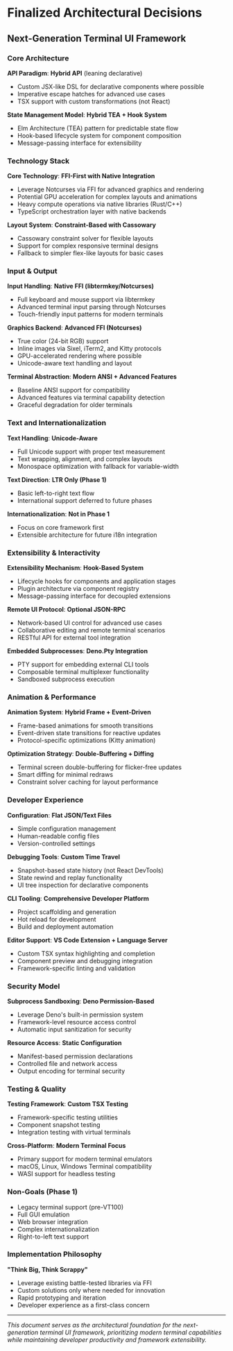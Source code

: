 # Finalized Architectural Decisions
## Next-Generation Terminal UI Framework

### Core Architecture

**API Paradigm**: **Hybrid API** (leaning declarative)
- Custom JSX-like DSL for declarative components where possible
- Imperative escape hatches for advanced use cases
- TSX support with custom transformations (not React)

**State Management Model**: **Hybrid TEA + Hook System**
- Elm Architecture (TEA) pattern for predictable state flow
- Hook-based lifecycle system for component composition
- Message-passing interface for extensibility

### Technology Stack

**Core Technology**: **FFI-First with Native Integration**
- Leverage Notcurses via FFI for advanced graphics and rendering
- Potential GPU acceleration for complex layouts and animations
- Heavy compute operations via native libraries (Rust/C++)
- TypeScript orchestration layer with native backends

**Layout System**: **Constraint-Based with Cassowary**
- Cassowary constraint solver for flexible layouts
- Support for complex responsive terminal designs
- Fallback to simpler flex-like layouts for basic cases

### Input & Output

**Input Handling**: **Native FFI (libtermkey/Notcurses)**
- Full keyboard and mouse support via libtermkey
- Advanced terminal input parsing through Notcurses
- Touch-friendly input patterns for modern terminals

**Graphics Backend**: **Advanced FFI (Notcurses)**
- True color (24-bit RGB) support
- Inline images via Sixel, iTerm2, and Kitty protocols
- GPU-accelerated rendering where possible
- Unicode-aware text handling and layout

**Terminal Abstraction**: **Modern ANSI + Advanced Features**
- Baseline ANSI support for compatibility
- Advanced features via terminal capability detection
- Graceful degradation for older terminals

### Text and Internationalization

**Text Handling**: **Unicode-Aware**
- Full Unicode support with proper text measurement
- Text wrapping, alignment, and complex layouts
- Monospace optimization with fallback for variable-width

**Text Direction**: **LTR Only (Phase 1)**
- Basic left-to-right text flow
- International support deferred to future phases

**Internationalization**: **Not in Phase 1**
- Focus on core framework first
- Extensible architecture for future i18n integration

### Extensibility & Interactivity

**Extensibility Mechanism**: **Hook-Based System**
- Lifecycle hooks for components and application stages
- Plugin architecture via component registry
- Message-passing interface for decoupled extensions

**Remote UI Protocol**: **Optional JSON-RPC**
- Network-based UI control for advanced use cases
- Collaborative editing and remote terminal scenarios
- RESTful API for external tool integration

**Embedded Subprocesses**: **Deno.Pty Integration**
- PTY support for embedding external CLI tools
- Composable terminal multiplexer functionality
- Sandboxed subprocess execution

### Animation & Performance

**Animation System**: **Hybrid Frame + Event-Driven**
- Frame-based animations for smooth transitions
- Event-driven state transitions for reactive updates
- Protocol-specific optimizations (Kitty animation)

**Optimization Strategy**: **Double-Buffering + Diffing**
- Terminal screen double-buffering for flicker-free updates
- Smart diffing for minimal redraws
- Constraint solver caching for layout performance

### Developer Experience

**Configuration**: **Flat JSON/Text Files**
- Simple configuration management
- Human-readable config files
- Version-controlled settings

**Debugging Tools**: **Custom Time Travel**
- Snapshot-based state history (not React DevTools)
- State rewind and replay functionality
- UI tree inspection for declarative components

**CLI Tooling**: **Comprehensive Developer Platform**
- Project scaffolding and generation
- Hot reload for development
- Build and deployment automation

**Editor Support**: **VS Code Extension + Language Server**
- Custom TSX syntax highlighting and completion
- Component preview and debugging integration
- Framework-specific linting and validation

### Security Model

**Subprocess Sandboxing**: **Deno Permission-Based**
- Leverage Deno's built-in permission system
- Framework-level resource access control
- Automatic input sanitization for security

**Resource Access**: **Static Configuration**
- Manifest-based permission declarations
- Controlled file and network access
- Output encoding for terminal security

### Testing & Quality

**Testing Framework**: **Custom TSX Testing**
- Framework-specific testing utilities
- Component snapshot testing
- Integration testing with virtual terminals

**Cross-Platform**: **Modern Terminal Focus**
- Primary support for modern terminal emulators
- macOS, Linux, Windows Terminal compatibility
- WASI support for headless testing

### Non-Goals (Phase 1)

- Legacy terminal support (pre-VT100)
- Full GUI emulation
- Web browser integration
- Complex internationalization
- Right-to-left text support

### Implementation Philosophy

**"Think Big, Think Scrappy"**
- Leverage existing battle-tested libraries via FFI
- Custom solutions only where needed for innovation
- Rapid prototyping and iteration
- Developer experience as a first-class concern

---

*This document serves as the architectural foundation for the next-generation terminal UI framework, prioritizing modern terminal capabilities while maintaining developer productivity and framework extensibility.* 